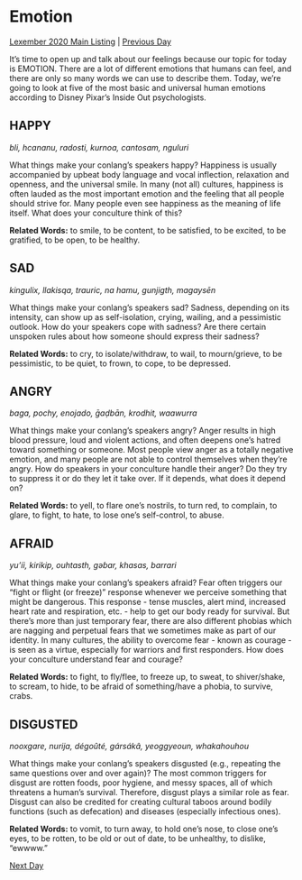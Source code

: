 # Emotion
[Lexember 2020 Main Listing](_prompts/r-conlangs/lexember/2020/toc_lex20.md) | [Previous Day](_prompts/r-conlangs/lexember/2020/prompts/w3/16.md)

It’s time to open up and talk about our feelings because our topic for today is EMOTION. There are a lot of different emotions that humans can feel, and there are only so many words we can use to describe them. Today, we’re going to look at five of the most basic and universal human emotions according to Disney Pixar’s Inside Out psychologists.

## HAPPY

_bli, hcananu, radosti, kurnoa, cantosam, nguluri_

What things make your conlang’s speakers happy? Happiness is usually accompanied by upbeat body language and vocal inflection, relaxation and openness, and the universal smile. In many (not all) cultures, happiness is often lauded as the most important emotion and the feeling that all people should strive for. Many people even see happiness as the meaning of life itself. What does your conculture think of this?

**Related Words:** to smile, to be content, to be satisfied, to be excited, to be gratified, to be open, to be healthy.

## SAD

_kingulix, llakisqa, trauric, na hamu, gunjigth, magaysēn_

What things make your conlang’s speakers sad? Sadness, depending on its intensity, can show up as self-isolation, crying, wailing, and a pessimistic outlook. How do your speakers cope with sadness? Are there certain unspoken rules about how someone should express their sadness?

**Related Words:** to cry, to isolate/withdraw, to wail, to mourn/grieve, to be pessimistic, to be quiet, to frown, to cope, to be depressed.

## ANGRY

_baga, pochy, enojado, ḡaḍbān, krodhit, waawurra_

What things make your conlang’s speakers angry? Anger results in high blood pressure, loud and violent actions, and often deepens one’s hatred toward something or someone. Most people view anger as a totally negative emotion, and many people are not able to control themselves when they’re angry. How do speakers in your conculture handle their anger? Do they try to suppress it or do they let it take over. If it depends, what does it depend on?

**Related Words:** to yell, to flare one’s nostrils, to turn red, to complain, to glare, to fight, to hate, to lose one’s self-control, to abuse.

## AFRAID

_yu’íi, kirikip, ouhtasth, gəɓar, khasas, barrari_

What things make your conlang’s speakers afraid? Fear often triggers our “fight or flight (or freeze)” response whenever we perceive something that might be dangerous. This response - tense muscles, alert mind, increased heart rate and respiration, etc. - help to get our body ready for survival. But there’s more than just temporary fear, there are also different phobias which are nagging and perpetual fears that we sometimes make as part of our identity. In many cultures, the ability to overcome fear - known as courage - is seen as a virtue, especially for warriors and first responders. How does your conculture understand fear and courage?

**Related Words:** to fight, to fly/flee, to freeze up, to sweat, to shiver/shake, to scream, to hide, to be afraid of something/have a phobia, to survive, crabs.

## DISGUSTED

_nooxgare, nurija, dégoûté, gársákâ, yeoggyeoun, whakahouhou_

What things make your conlang’s speakers disgusted (e.g., repeating the same questions over and over again)? The most common triggers for disgust are rotten foods, poor hygiene, and messy spaces, all of which threatens a human’s survival. Therefore, disgust plays a similar role as fear. Disgust can also be credited for creating cultural taboos around bodily functions (such as defecation) and diseases (especially infectious ones).

**Related Words:** to vomit, to turn away, to hold one’s nose, to close one’s eyes, to be rotten, to be old or out of date, to be unhealthy, to dislike, “ewwww.”

[Next Day](_prompts/r-conlangs/lexember/2020/prompts/w3/18.md)